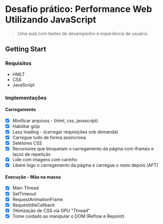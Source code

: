 # Desafio prático: Performance Web Utilizando JavaScript

> Uma aula com testes de desempenho e experiência de usuário.

## Getting Start

### Requisitos
- HMLT
- CSS
- JavaScript

### Implementações

#### Carregamento

- [x] Minificar arquivos - (html, css, javascript)
- [x] Habilitar gzip
- [x] Lazy loading - (carregar requisições sob demanda)
- [x] Carregue tudo de forma assíncrona
- [x] Seletores CSS
- [x] Recursores que bloqueiam o carregamento da página com iframes e laços de repetição
- [x] Lide com imagens com carinho
- [x] Libere logo o carregamento da página e carregue o resto depois (AFT)

#### Execução - Mão na massa
- [x] Main Thread
- [x] SetTimeout
- [x] RequestAnimationFrame
- [x] RequestIdleCallback
- [x] Otimização de CSS via GPU "Thread"
- [x] Tome cuidado ao manipular o DOM (Reflow e Repoint)